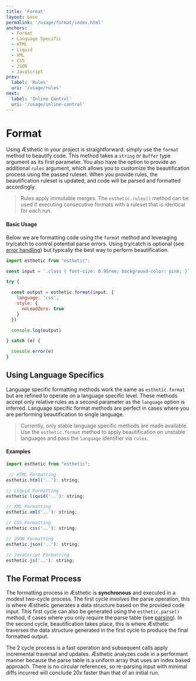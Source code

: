 ```yaml
---
title: 'Format'
layout: base
permalink: '/usage/format/index.html'
anchors:
  - Format
  - Language Specific
  - HTML
  - Liquid
  - XML
  - CSS
  - JSON
  - JavaScript
prev:
  label: 'Rules'
  uri: '/usage/rules'
next:
  label: 'Inline Control'
  uri: '/usage/inline-control'
---
```


# Format

Using Æsthetic in your project is straightforward: simply use the `format` method to beautify code. This method takes a `string` or `Buffer` type argument as its first parameter. You also have the option to provide an additional `rules` argument, which allows you to customize the beautification process using the passed ruleset. When you provide rules, the beautification ruleset is updated, and code will be parsed and formatted accordingly.

> Rules apply immutable merges. The `esthetic.rules()` method can be used if executing consecutive formats with a ruleset that is identical for each run.

#### Basic Usage

Below we are formatting code using the `format` method and leveraging try/catch to control potential parse errors. Using try/catch is optional (see [error handling](/parser/error-handling)) but typically the best way to perform beautification.

<!-- prettier-ignore -->
```js
import esthetic from "esthetic";

const input = `.class { font-size: 0.95rem; background-color: pink; }`

try {

  const output = esthetic.format(input, {
    language: 'css',
    style: {
      noLeadZero: true
    }
  })

  console.log(output)

} catch (e) {

  console.error(e)
}
```

## Using Language Specifics

Language specific formatting methods work the same as `esthetic.format` but are refined to operate on a language specific level. These methods accept only relative rules as a second parameter as the `language` option is inferred. Language specific format methods are perfect in cases where you are performing beautification to single language.

> Currently, only stable language specific methods are made available. Use the `esthetic.format` method to apply beautification on unstable languages and pass the `language` identifier via `rules`.

#### Examples

```js
import esthetic from "esthetic";

 // HTML Formatting
esthetic.html('..'): string;

// Liquid Formatting
esthetic.liquid('..'): string;

// XML Formatting
esthetic.xml('..'): string;

// CSS Formatting
esthetic.css('..'): string;

// JSON Formatting
esthetic.json('..'): string;

// JavaScript Formatting
esthetic.js('..'): string;
```

## The Format Process

The formatting process in Æsthetic is **synchronous** and executed in a modest two-cycle process. The first cycle involves the parse operation, this is where Æsthetic generates a data structure based on the provided code input. This first cycle can also be generated using the `esthetic.parse()` method, if cases where you only require the parse table (see [parsing](/usage/parsing)). In the second cycle, beautification takes place, this is where Æsthetic traverses the data structure generated in the first cycle to produce the final formatted output.

The 2 cycle process is a fast operation and subsequent calls apply incremental traversal and updates. Æsthetic analyzes code in a performant manner because the parse table is a uniform array that uses an index based approach. There is no circular references, so re-parsing input with minimal diffs incurred will conclude 20x faster than that of an initial run.
